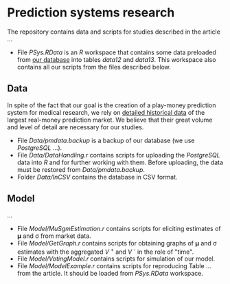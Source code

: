 # Prediction systems research
The repository contains data and scripts for studies described in the article ...
* File _PSys.RData_ is an _R_ workspace that contains some data preloaded from [our database](https://github.com/nicknick85/Prediction-Systems-Research/tree/master/Data) into tables _data12_ and _data13_. This workspace also contains all our scripts from the files described below.
## Data
In spite of the fact that our goal is the creation of a play-money prediction system for medical research, we rely on [detailed historical data](https://github.com/nicknick85/Prediction-Systems-Research/tree/master/Data) of the largest real-money prediction market. We believe that their great volume and level of detail are necessary for our studies.
* File _Data/pmdata.backup_ is a backup of our database (we use _PostgreSQL_ ...).
* File _Data/DataHandling.r_ contains scripts for uploading the _PostgreSQL_ data into _R_ and for further working with them. Before uploading, the data must be restored from _Data/pmdata.backup_.
* Folder _Data/InCSV_ contains the database in CSV format.
## Model
...
* File _Model/MuSgmEstimation.r_ contains scripts for eliciting estimates of __&mu;__ and &sigma; from market data.
* File _Model/GetGraph.r_ contains scripts for obtaining graphs of __&mu;__ and &sigma; estimates with the aggregated _V_<sup> +</sup> and&nbsp;_V_<sup> -</sup> in the role of "time".
* File _Model/VotingModel.r_ contains scripts for simulation of our model.
* File _Model/ModelExample.r_ contains scripts for reproducing Table ... from the article. It should be loaded from _PSys.RData_ workspace.
